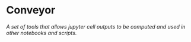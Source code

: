 # Conveyor
###### A set of tools that allows jupyter cell outputs to be computed and used in other notebooks and scripts. 


